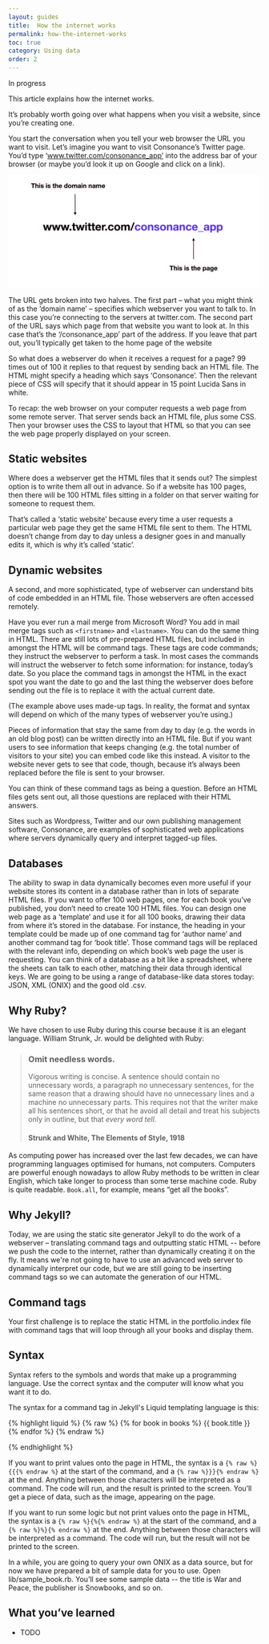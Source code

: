```yaml
---
layout: guides
title:  How the internet works
permalink: how-the-internet-works
toc: true
category: Using data
order: 2
---
```

<!-- <span class="tag tag--draft">Not started</span> -->
<span class="tag tag--progress">In progress</span>
<!-- <span class="tag tag--review">Ready for review</span> -->
<!-- <span class="tag tag--approved">Approved</span> -->

<p class="content__abstract">
  This article explains how the internet works.
</p>

It’s probably worth going over what happens when you visit a website, since you’re creating one.

You start the conversation when you tell your web browser the URL you want to visit. Let’s imagine you want to visit Consonance’s Twitter page. You’d type ‘www.twitter.com/consonance_app’ into the address bar of your browser (or maybe you’d look it up on Google and click on a link).

![](assets/images/domain.jpg)

The URL gets broken into two halves. The first part – what you might think of as the ’domain name’ – specifies which webserver you want to talk to. In this case you’re connecting to the servers at twitter.com. The second part of the URL says which page from that website you want to look at. In this case that’s the ‘/consonance_app’ part of the address. If you leave that part out, you’ll typically get taken to the home page of the website

<!-- ![](assets/images/round_trip.jpg) -->

So what does a webserver do when it receives a request for a page? 99 times out of 100 it replies to that request by sending back an HTML file. The HTML might specify a heading which says ‘Consonance’. Then the relevant piece of CSS will specify that it should appear in 15 point Lucida Sans in white.

To recap: the web browser on your computer requests a web page from some remote server. That server sends back an HTML file, plus some CSS. Then your browser uses the CSS to layout that HTML so that you can see the web page properly displayed on your screen.

## Static websites

Where does a webserver get the HTML files that it sends out? The simplest option is to write them all out in advance. So if a website has 100 pages, then there will be 100 HTML files sitting in a folder on that server waiting for someone to request them.

That’s called a ‘static website’ because every time a user requests a particular web page they get the same HTML file sent to them. The HTML doesn’t change from day to day unless a designer goes in and manually edits it, which is why it’s called ‘static’.

## Dynamic websites

A second, and more sophisticated, type of webserver can understand bits of code embedded in an HTML file. Those webservers are often accessed remotely.

Have you ever run a mail merge from Microsoft Word? You add in mail merge tags such as `<firstname>` and `<lastname>`. You can do the same thing in HTML. There are still lots of pre-prepared HTML files, but included in amongst the HTML will be command tags. These tags are code commands; they instruct the webserver to perform a task. In most cases the commands will instruct the webserver to fetch some information: for instance, today’s date. So you place the command tags in amongst the HTML in the exact spot you want the date to go and the last thing the webserver does before sending out the file is to replace it with the actual current date.

<!-- ![](assets/images/dates.jpg) -->

(The example above uses made-up tags. In reality, the format and syntax will depend on which of the many types of webserver you’re using.)

Pieces of information that stay the same from day to day (e.g. the words in an old blog post) can be written directly into an HTML file. But if you want users to see information that keeps changing (e.g. the total number of visitors to your site) you can embed code like this instead. A visitor to the website never gets to see that code, though, because it’s always been replaced before the file is sent to your browser.

You can think of these command tags as being a question. Before an HTML files gets sent out, all those questions are replaced with their HTML answers.

Sites such as Wordpress, Twitter and our own publishing management software, Consonance, are examples of sophisticated web applications where servers dynamically query and interpret tagged-up files.

## Databases

The ability to swap in data dynamically becomes even more useful if your website stores its content in a database rather than in lots of separate HTML files. If you want to offer 100 web pages, one for each book you’ve published, you don’t need to create 100 HTML files. You can design one web page as a ‘template’ and use it for all 100 books, drawing their data from where it’s stored in the database. For instance, the heading in your template could be made up of one command tag for ‘author name’ and another command tag for ‘book title’. Those command tags will be replaced with the relevant info, depending on which book’s web page the user is requesting. You can think of a database as a bit like a spreadsheet, where the sheets can talk to each other, matching their data through identical keys. We are going to be using a range of database-like data stores today: JSON, XML (ONIX) and the good old .csv.

## Why Ruby?

We have chosen to use Ruby during this course because it is an elegant language. William Strunk, Jr. would be delighted with Ruby:

> ### Omit needless words.
> Vigorous writing is concise. A sentence should contain no unnecessary words, a paragraph no unnecessary sentences, for the same reason that a drawing should have no unnecessary lines and a machine no unnecessary parts. This requires not that the writer make all his sentences short, or that he avoid all detail and treat his subjects only in outline, but that _every word tell_.
> #### Strunk and White, The Elements of Style, 1918

As computing power has increased over the last few decades, we can have programming languages optimised for humans, not computers. Computers are powerful enough nowadays to allow Ruby methods to be written in clear English, which take longer to process than some terse machine code. Ruby is quite readable. `Book.all`, for example, means “get all the books”.

## Why Jekyll?

Today, we are using the static site generator Jekyll to do the work of a webserver – translating command tags and outputting static HTML -- before we push the code to the internet, rather than dynamically creating it on the fly. It means we're not going to have to use an advanced web server to dynamically interpret our code, but we are still going to be inserting command tags so we can automate the generation of our HTML.

## Command tags
Your first challenge is to replace the static HTML in the portfolio.index file with command tags that will loop through all your books and display them.

## Syntax
Syntax refers to the symbols and words that make up a programming language. Use the correct syntax and the computer will know what you want it to do.

The syntax for a command tag in Jekyll's Liquid templating language is this:

{% highlight liquid %}
{% raw %}
  {% for book in books %}
    {{ book.title }}
  {% endfor %}
{% endraw %}

{% endhighlight %}

If you want to print values onto the page in HTML, the syntax is a `{% raw %}{{{% endraw %}` at the start of the command, and a `{% raw %}}}{% endraw %}` at the end. Anything between those characters will be interpreted as a command. The code will run, and the result is printed to the screen. You’ll get a piece of data, such as the image, appearing on the page.

If you want to run some logic but not print values onto the page in HTML, the syntax is a `{% raw %}{%{% endraw %}` at the start of the command, and a `{% raw %}%}{% endraw %}` at the end. Anything between those characters will be interpreted as a command. The code will run, but the result will not be printed to the screen.

In a while, you are going to query your own ONIX as a data source, but for now we have prepared a bit of sample data for you to use. Open lib/sample_book.rb. You’ll see some sample data -- the title is War and Peace, the publisher is Snowbooks, and so on.


## What you’ve learned

* TODO


